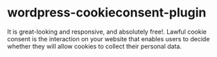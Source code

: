 # wordpress-cookieconsent-plugin

It is great-looking and responsive, and absolutely free!. Lawful cookie consent is the interaction on your website that enables users to decide whether they will allow cookies to collect their personal data.
